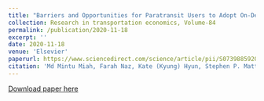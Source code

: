 ```yaml
---
title: "Barriers and Opportunities for Paratransit Users to Adopt On-Demand Micro Transit"
collection: Research in transportation economics, Volume-84
permalink: /publication/2020-11-18
excerpt: ''
date: 2020-11-18
venue: 'Elsevier' 
paperurl: https://www.sciencedirect.com/science/article/pii/S0739885920301992
citation: 'Md Mintu Miah, Farah Naz, Kate (Kyung) Hyun, Stephen P. Mattingly, Courtney Cronley, Noelle Fields,Barriers and opportunities for paratransit users to adopt on-demand micro transit,Research in Transportation Economics,Volume 84,2020,101001,ISSN 0739-8859,https://doi.org/10.1016/j.retrec.2020.101001.'
---
```



[Download paper here](https://www.sciencedirect.com/science/article/pii/S0739885920301992)


